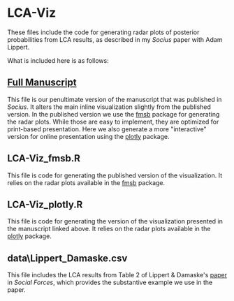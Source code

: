 # LCA-Viz
These files include the code for generating radar plots of posterior probabilities from LCA results, as described in my *Socius* paper with Adam Lippert.

What is included here is as follows:

## [Full Manuscript](https://jimiadams.github.io/LCA-Viz/)
This file is our penultimate version of the manuscript that was published in *Socius*. It alters the main inline visualization slightly from the published version. In the published version we use the [fmsb](https://cran.r-project.org/web/packages/fmsb/index.html) package for generating the radar plots. While those are easy to implement, they are optimized for print-based presentation. Here we also generate a more "interactive" version for online presentation using the [plotly](https://cran.r-project.org/web/packages/plotly/index.html) package.

## LCA-Viz_fmsb.R
This file is code for generating the published version of the visualization. It relies on the radar plots available in the [fmsb](https://cran.r-project.org/web/packages/fmsb/index.html) package.
	
## LCA-Viz_plotly.R
This file is code for generating the version of the visualization presented in the manuscript linked above. It relies on the radar plots available in the [plotly](https://cran.r-project.org/web/packages/plotly/index.html) package.

## data\Lippert_Damaske.csv 
This file includes the LCA results from Table 2 of Lippert & Damaske's [paper](https://academic.oup.com/sf/advance-article/doi/10.1093/sf/soy117/5253226) in *Social Forces*, which provides the substantive example we use in the paper.
